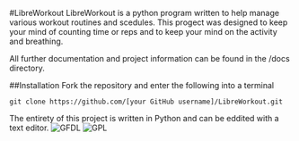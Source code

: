 #LibreWorkout
LibreWorkout is a python program written to help manage various workout routines and scedules. This progect was designed to keep your mind of counting time or reps and to keep your mind on the activity and breathing.

All further documentation and project information can be found in the /docs directory.

##Installation
Fork the repository and enter the following into a terminal
```
git clone https://github.com/[your GitHub username]/LibreWorkout.git
```
The entirety of this project is written in Python and can be eddited with a text editor.
![GFDL](https://www.gnu.org/graphics/gfdl-logo-small.png) ![GPL](https://www.gnu.org/graphics/gplv3-127x51.png)